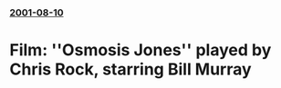 ### [2001-08-10](/news/2001/08/10/index.md)

#  Film: ''Osmosis Jones'' played by Chris Rock, starring Bill Murray



